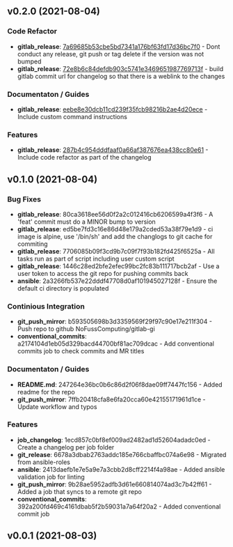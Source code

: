 ## v0.2.0 (2021-08-04)

### Code Refactor

- **gitlab_release**: [7a69685b53cbe5bd7341a176bf63fd17d36bc7f0]($CI_PROJECT_URL/-/commit/7a69685b53cbe5bd7341a176bf63fd17d36bc7f0) - Dont conduct any release, git push or tag delete if the version was not bumped
- **gitlab_release**: [72e8b6c84defdb903c5741e3469651987769713f]($CI_PROJECT_URL/-/commit/72e8b6c84defdb903c5741e3469651987769713f) - build gitlab commit url for changelog so that there is a weblink to the changes

### Documentaton / Guides

- **gitlab_release**: [eebe8e30dcb11cd239f35fcb98216b2ae4d20ece]($CI_PROJECT_URL/-/commit/eebe8e30dcb11cd239f35fcb98216b2ae4d20ece) - Include custom command instructions

### Features

- **gitlab_release**: [287b4c954dddfaaf0a66af387676ea438cc80e61]($CI_PROJECT_URL/-/commit/287b4c954dddfaaf0a66af387676ea438cc80e61) - Include code refactor as part of the changelog

## v0.1.0 (2021-08-04)

### Bug Fixes

- **gitlab_release**: 80ca3618ee56d0f2a2c012416cb6206599a4f3f6 - A 'feat' commit must do a MINOR bump to version
- **gitlab_release**: ed5be7fd3c16e86d48e179a2cded53a38f79e1d9 - ci image is alpine, use '/bin/sh' and add the changlogs to git cache for commiting
- **gitlab_release**: 7706085b09f3cd9b7c09f7f93b182fd425f6525a - All tasks run as part of script including user custom script
- **gitlab_release**: 1446c28ed2bfe2efec99bc2fc83b111717bcb2af - Use a user token to access the git repo for pushing commits back
- **ansible**: 2a3266fb537e22dddf47708d0af101945027128f - Ensure the default ci directory is populated

### Continious Integration

- **git_push_mirror**: b593505698b3d3359569f29f97c90e17e211f304 - Push repo to github NoFussComputing/gitlab-gi
- **conventional_commits**: a2174104d1eb05d329bacd44700bf81ac709dcac - Add conventional commits job to check commits and MR titles

### Documentaton / Guides

- **README.md**: 247264e36bc0b6c86d2f06f8dae09ff7447fc156 - Added readme for the repo
- **git_push_mirror**: 7ffb20418cfa8e6fa20cca60e42155171961d1ce - Update workflow and typos

### Features

- **job_changelog**: 1ecd857c0bf8ef009ad2482ad1d52604adadc0ed - Create a changelog per job folder
- **git_release**: 6678a3dbab2763addc185e766cbaffbc074a6e98 - Migrated from ansible-roles
- **ansible**: 2413daefb1e7e5a9e7a3cbb2d8cff2214f4a98ae - Added ansible validation job for linting
- **git_push_mirror**: 9b28ae5952adfb3d61e660814074ad3c7b42ff61 - Added a job that syncs to a remote git repo
- **conventional_commits**: 392a200fd469c4161dbab5f2b59031a7a64f20a2 - Added conventional commit job

## v0.0.1 (2021-08-03)
